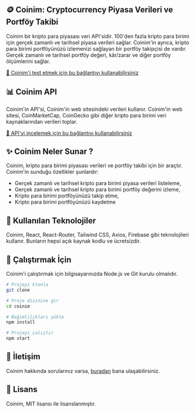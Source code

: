 ## 🪙 Coinim: Cryptocurrency Piyasa Verileri ve Portföy Takibi

Coinim bir kripto para piyasası veri API'sidir. 100'den fazla kripto para birimi için gerçek zamanlı ve tarihsel piyasa verileri sağlar.
Coinim'in ayrıca, kripto para birimi portföyünüzü izlemenizi sağlayan bir portföy takipçisi de vardır. Gerçek zamanlı ve tarihsel portföy değeri, kâr/zarar ve diğer portföy ölçümlerini sağlar. 

[🔗 Coinim'i test etmek için bu bağlantıyı kullanabilirsiniz](https://coinim.vercel.app/) 

## 📊 Coinim API
Coinim'in API'si, Coinim'in web sitesindeki verileri kullanır. Coinim'in web sitesi, CoinMarketCap, CoinGecko gibi diğer kripto para birimi veri kaynaklarından verileri toplar.

[🔗 API'yi incelemek için bu bağlantıyı kullanabilirsiniz](https://www.coingecko.com/tr/api/documentation) 

## ✨ Coinim Neler Sunar ?
Coinim, kripto para birimi piyasası verileri ve portföy takibi için bir araçtır. Coinim'in sunduğu özellikler şunlardır:
+ Gerçek zamanlı ve tarihsel kripto para birimi piyasa verileri listeleme,
+ Gerçek zamanlı ve tarihsel kripto para birimi portföy değerini izleme,
+ Kripto para birimi portföyünüzü takip etme,
+ Kripto para birimi portföyünüzü kaydetme

## 🧰 Kullanılan Teknolojiler
Coinim, React, React-Router, Tailwind CSS, Axios, Firebase gibi teknolojileri kullanır. Bunların hepsi açık kaynak kodlu ve ücretsizdir. 

## 🚀 Çalıştırmak İçin 
Coinim'i çalıştırmak için bilgisayarınızda Node.js ve Git kurulu olmalıdır.
  
  ```bash
  # Projeyi klonla
  git clone

  # Proje dizinine gir
  cd coinim

  # Bağımlılıkları yükle
  npm install

  # Projeyi çalıştır
  npm start
  ```

## 📧 İletişim
Coinim hakkında sorularınız varsa, [buradan](
https://twitter.com/vaycem) bana ulaşabilirsiniz.

## 📝 Lisans
Coinim, MIT lisansı ile lisanslanmıştır.








